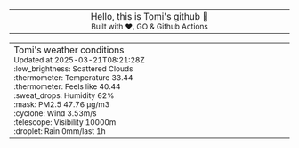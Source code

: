
<div align="center">
<table>
<tbody>
<td align="center">
<img width="2000" height="0"><br>
Hello, this is Tomi's github 👋<br>
<sup>Built with ❤️, GO & Github Actions</sup><br>
<img width="2000" height="0">
</td>
</tbody>
</table>
</div>
<table>
<tbody>
<td align="left">
<img width="2000" height="0"><br>
Tomi's weather conditions<br>
<sup>Updated at 2025-03-21T08:21:28Z</sup><br>
<sup>:low_brightness: Scattered Clouds</sup><br>
<sup>:thermometer: Temperature 33.44 </sup><br>
<sup>:thermometer: Feels like 40.44</sup><br>
<sup>:sweat_drops: Humidity 62%</sup><br>
<sup>:mask: PM2.5 47.76 μg/m3</sup><br>
<sup>:cyclone: Wind 3.53m/s </sup><br>
<sup>:telescope: Visibility 10000m </sup><br>
<sup>:droplet: Rain 0mm/last 1h </sup><br>
<img width="2000" height="0">
</td>
<td align="left">
<img width="2000" height="0"><br>
<br>
<img width="2000" height="0">
</td>
</tbody>
</table>
</div>
    